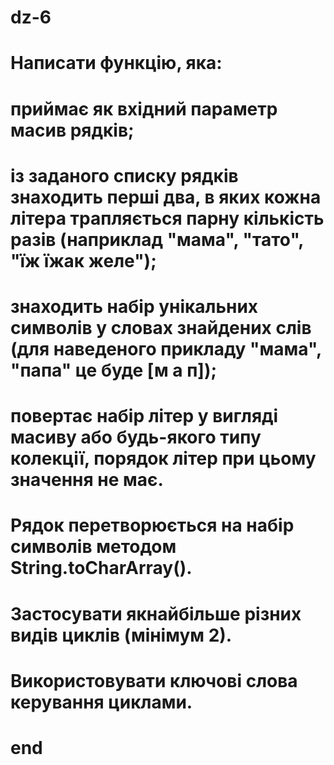 # dz-6
# Написати функцію, яка:
#     приймає як вхідний параметр масив рядків;
#     із заданого списку рядків знаходить перші два, в яких кожна літера трапляється парну кількість разів (наприклад "мама", "тато", "їж їжак желе");
#     знаходить набір унікальних символів у словах знайдених слів (для наведеного прикладу "мама", "папа" це буде [м а п]);
#     повертає набір літер у вигляді масиву або будь-якого типу колекції, порядок літер при цьому значення не має.
# Рядок перетворюється на набір символів методом String.toCharArray().
# Застосувати якнайбільше різних видів циклів (мінімум 2).
# Використовувати ключові слова керування циклами.
# end